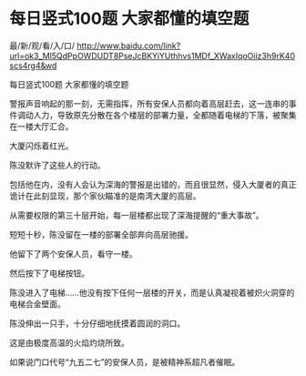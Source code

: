 # 每日竖式100题 大家都懂的填空题

最/新/观/看/入/口/ http://www.baidu.com/link?url=ok3_Ml5QdPpOWDUDT8PseJcBKYiYUthhvs1MDf_XWaxIqoOiiz3h9rK40scs4rg4&wd


每日竖式100题 大家都懂的填空题

警报声音响起的那一刻，无需指挥，所有安保人员都向着高层赶去，这一连串的事件调动人力，导致原先分散在各个楼层的部署力量，全都随着电梯的下落，被聚集在一楼大厅汇合。

大厦闪烁着红光。

陈没默许了这些人的行动。

包括他在内，没有人会认为深海的警报是出错的，而且很显然，侵入大厦者的真正诡计在此刻显现，那个家伙瞄准的是南湾大厦的高层。

从需要权限的第三十层开始，每一层楼都出现了深海提醒的“重大事故”。

短短十秒，陈没留在一楼的部署全部奔向高层驰援。

他留下了两个安保人员，看守一楼。

然后按下了电梯按钮。

陈没进入了电梯……他没有按下任何一层楼的开关，而是认真凝视着被炽火洞穿的电梯合金壁面。

陈没伸出一只手，十分仔细地抚摸着圆润的洞口。

这是由极度高温的火焰灼烧所致。

如果说门口代号“九五二七”的安保人员，是被精神系超凡者催眠。
